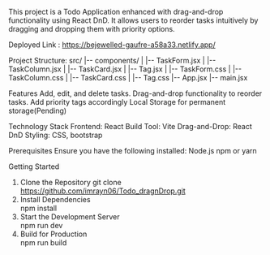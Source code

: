 This project is a Todo Application enhanced with drag-and-drop functionality using React DnD. It allows users to reorder tasks intuitively by dragging and dropping them with priority options.

Deployed Link : https://bejewelled-gaufre-a58a33.netlify.app/

Project Structure: 
src/
|-- components/
|   |-- TaskForm.jsx
|   |-- TaskColumn.jsx
|   |-- TaskCard.jsx
|   |-- Tag.jsx
|   |-- TaskForm.css
|   |-- TaskColumn.css
|   |-- TaskCard.css
|   |-- Tag.css
|-- App.jsx
|-- main.jsx



Features
  Add, edit, and delete tasks.
  Drag-and-drop functionality to reorder tasks.
  Add priority tags accordingly
  Local Storage for permanent storage(Pending)

Technology Stack
  Frontend: React
  Build Tool: Vite
  Drag-and-Drop: React DnD
  Styling: CSS, bootstrap

Prerequisites
  Ensure you have the following installed:
    Node.js
    npm or yarn
  
Getting Started
  1. Clone the Repository
    git clone https://github.com/imrayn06/Todo_dragnDrop.git
  2. Install Dependencies  
    npm install  
  3. Start the Development Server  
    npm run dev  
  4. Build for Production  
    npm run build


